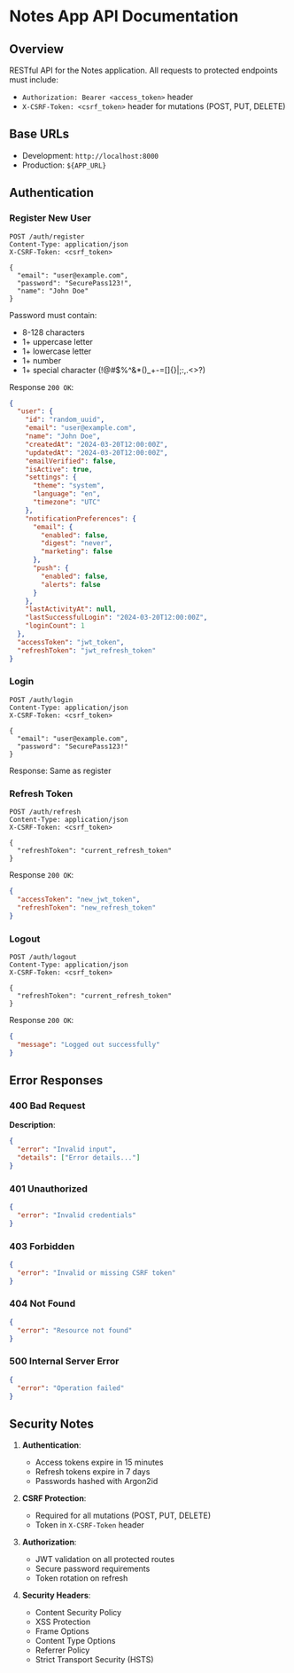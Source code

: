 # Notes App API Documentation

## Overview

RESTful API for the Notes application. All requests to protected endpoints must include:

- `Authorization: Bearer <access_token>` header
- `X-CSRF-Token: <csrf_token>` header for mutations (POST, PUT, DELETE)

## Base URLs

- Development: `http://localhost:8000`
- Production: `${APP_URL}`

## Authentication

### Register New User

```http
POST /auth/register
Content-Type: application/json
X-CSRF-Token: <csrf_token>

{
  "email": "user@example.com",
  "password": "SecurePass123!",
  "name": "John Doe"
}
```

Password must contain:

- 8-128 characters
- 1+ uppercase letter
- 1+ lowercase letter
- 1+ number
- 1+ special character (!@#$%^&\*()\_+-=[]{}|;:,.<>?)

Response `200 OK`:

```json
{
  "user": {
    "id": "random_uuid",
    "email": "user@example.com",
    "name": "John Doe",
    "createdAt": "2024-03-20T12:00:00Z",
    "updatedAt": "2024-03-20T12:00:00Z",
    "emailVerified": false,
    "isActive": true,
    "settings": {
      "theme": "system",
      "language": "en",
      "timezone": "UTC"
    },
    "notificationPreferences": {
      "email": {
        "enabled": false,
        "digest": "never",
        "marketing": false
      },
      "push": {
        "enabled": false,
        "alerts": false
      }
    },
    "lastActivityAt": null,
    "lastSuccessfulLogin": "2024-03-20T12:00:00Z",
    "loginCount": 1
  },
  "accessToken": "jwt_token",
  "refreshToken": "jwt_refresh_token"
}
```

### Login

```http
POST /auth/login
Content-Type: application/json
X-CSRF-Token: <csrf_token>

{
  "email": "user@example.com",
  "password": "SecurePass123!"
}
```

Response: Same as register

### Refresh Token

```http
POST /auth/refresh
Content-Type: application/json
X-CSRF-Token: <csrf_token>

{
  "refreshToken": "current_refresh_token"
}
```

Response `200 OK`:

```json
{
  "accessToken": "new_jwt_token",
  "refreshToken": "new_refresh_token"
}
```

### Logout

```http
POST /auth/logout
Content-Type: application/json
X-CSRF-Token: <csrf_token>

{
  "refreshToken": "current_refresh_token"
}
```

Response `200 OK`:

```json
{
  "message": "Logged out successfully"
}
```

## Error Responses

### 400 Bad Request

**Description**:

```json
{
  "error": "Invalid input",
  "details": ["Error details..."]
}
```

### 401 Unauthorized

```json
{
  "error": "Invalid credentials"
}
```

### 403 Forbidden

```json
{
  "error": "Invalid or missing CSRF token"
}
```

### 404 Not Found

```json
{
  "error": "Resource not found"
}
```

### 500 Internal Server Error

```json
{
  "error": "Operation failed"
}
```

## Security Notes

1. **Authentication**:

   - Access tokens expire in 15 minutes
   - Refresh tokens expire in 7 days
   - Passwords hashed with Argon2id

2. **CSRF Protection**:

   - Required for all mutations (POST, PUT, DELETE)
   - Token in `X-CSRF-Token` header

3. **Authorization**:

   - JWT validation on all protected routes
   - Secure password requirements
   - Token rotation on refresh

4. **Security Headers**:
   - Content Security Policy
   - XSS Protection
   - Frame Options
   - Content Type Options
   - Referrer Policy
   - Strict Transport Security (HSTS)
